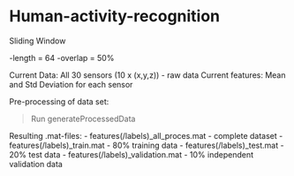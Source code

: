Human-activity-recognition
==========================


Sliding Window

-length = 64
-overlap = 50%

Current Data: All 30 sensors (10 x (x,y,z)) - raw data
Current features: Mean and Std Deviation for each sensor

Pre-processing of data set:
> Run generateProcessedData

Resulting .mat-files:
	- 	features(/labels)_all_proces.mat - complete dataset
	-	features(/labels)_train.mat - 80% training data
	-	features(/labels)_test.mat - 20% test data
	-	features(/labels)_validation.mat - 10% independent validation data

